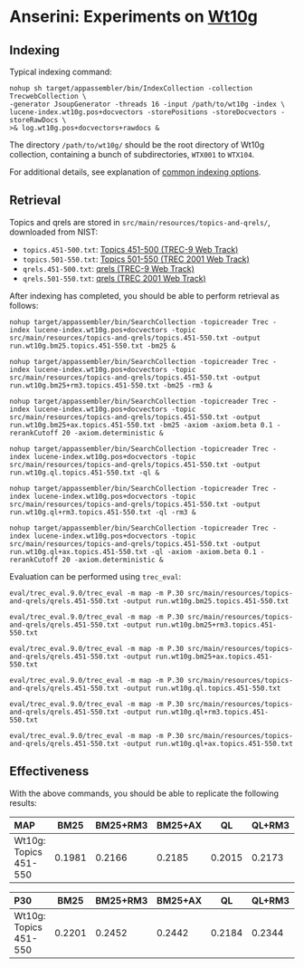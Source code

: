 # Anserini: Experiments on [Wt10g](http://ir.dcs.gla.ac.uk/test_collections/wt10g.html)

## Indexing

Typical indexing command:

```
nohup sh target/appassembler/bin/IndexCollection -collection TrecwebCollection \
-generator JsoupGenerator -threads 16 -input /path/to/wt10g -index \
lucene-index.wt10g.pos+docvectors -storePositions -storeDocvectors -storeRawDocs \
>& log.wt10g.pos+docvectors+rawdocs &
```

The directory `/path/to/wt10g/` should be the root directory of Wt10g collection, containing a bunch of subdirectories, `WTX001` to `WTX104`.

For additional details, see explanation of [common indexing options](common-indexing-options.md).

## Retrieval

Topics and qrels are stored in `src/main/resources/topics-and-qrels/`, downloaded from NIST:

+ `topics.451-500.txt`: [Topics 451-500 (TREC-9 Web Track)](http://trec.nist.gov/data/topics_eng/topics.451-500.gz)
+ `topics.501-550.txt`: [Topics 501-550 (TREC 2001 Web Track)](http://trec.nist.gov/data/topics_eng/topics.501-550.txt)
+ `qrels.451-500.txt`: [qrels (TREC-9 Web Track)](http://trec.nist.gov/data/qrels_eng/qrels.trec9.main_web.gz)
+ `qrels.501-550.txt`: [qrels (TREC 2001 Web Track)](http://trec.nist.gov/data/qrels_eng/adhoc_qrels.txt)

After indexing has completed, you should be able to perform retrieval as follows:

```
nohup target/appassembler/bin/SearchCollection -topicreader Trec -index lucene-index.wt10g.pos+docvectors -topic src/main/resources/topics-and-qrels/topics.451-550.txt -output run.wt10g.bm25.topics.451-550.txt -bm25 &

nohup target/appassembler/bin/SearchCollection -topicreader Trec -index lucene-index.wt10g.pos+docvectors -topic src/main/resources/topics-and-qrels/topics.451-550.txt -output run.wt10g.bm25+rm3.topics.451-550.txt -bm25 -rm3 &

nohup target/appassembler/bin/SearchCollection -topicreader Trec -index lucene-index.wt10g.pos+docvectors -topic src/main/resources/topics-and-qrels/topics.451-550.txt -output run.wt10g.bm25+ax.topics.451-550.txt -bm25 -axiom -axiom.beta 0.1 -rerankCutoff 20 -axiom.deterministic &

nohup target/appassembler/bin/SearchCollection -topicreader Trec -index lucene-index.wt10g.pos+docvectors -topic src/main/resources/topics-and-qrels/topics.451-550.txt -output run.wt10g.ql.topics.451-550.txt -ql &

nohup target/appassembler/bin/SearchCollection -topicreader Trec -index lucene-index.wt10g.pos+docvectors -topic src/main/resources/topics-and-qrels/topics.451-550.txt -output run.wt10g.ql+rm3.topics.451-550.txt -ql -rm3 &

nohup target/appassembler/bin/SearchCollection -topicreader Trec -index lucene-index.wt10g.pos+docvectors -topic src/main/resources/topics-and-qrels/topics.451-550.txt -output run.wt10g.ql+ax.topics.451-550.txt -ql -axiom -axiom.beta 0.1 -rerankCutoff 20 -axiom.deterministic &

```

Evaluation can be performed using `trec_eval`:

```
eval/trec_eval.9.0/trec_eval -m map -m P.30 src/main/resources/topics-and-qrels/qrels.451-550.txt -output run.wt10g.bm25.topics.451-550.txt

eval/trec_eval.9.0/trec_eval -m map -m P.30 src/main/resources/topics-and-qrels/qrels.451-550.txt -output run.wt10g.bm25+rm3.topics.451-550.txt

eval/trec_eval.9.0/trec_eval -m map -m P.30 src/main/resources/topics-and-qrels/qrels.451-550.txt -output run.wt10g.bm25+ax.topics.451-550.txt

eval/trec_eval.9.0/trec_eval -m map -m P.30 src/main/resources/topics-and-qrels/qrels.451-550.txt -output run.wt10g.ql.topics.451-550.txt

eval/trec_eval.9.0/trec_eval -m map -m P.30 src/main/resources/topics-and-qrels/qrels.451-550.txt -output run.wt10g.ql+rm3.topics.451-550.txt

eval/trec_eval.9.0/trec_eval -m map -m P.30 src/main/resources/topics-and-qrels/qrels.451-550.txt -output run.wt10g.ql+ax.topics.451-550.txt

```

## Effectiveness

With the above commands, you should be able to replicate the following results:

MAP                                     | BM25      | BM25+RM3  | BM25+AX   | QL        | QL+RM3    | QL+AX     |
:---------------------------------------|-----------|-----------|-----------|-----------|-----------|-----------|
Wt10g: Topics 451-550                   | 0.1981    | 0.2166    | 0.2185    | 0.2015    | 0.2173    | 0.2250    |


P30                                     | BM25      | BM25+RM3  | BM25+AX   | QL        | QL+RM3    | QL+AX     |
:---------------------------------------|-----------|-----------|-----------|-----------|-----------|-----------|
Wt10g: Topics 451-550                   | 0.2201    | 0.2452    | 0.2442    | 0.2184    | 0.2344    | 0.2520    |



